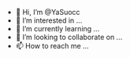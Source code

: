 - 👋 Hi, I’m @YaSuocc
- 👀 I’m interested in ...
- 🌱 I’m currently learning ...
- 💞️ I’m looking to collaborate on ...
- 📫 How to reach me ...

<!---
YaSuocc/YaSuocc is a ✨ special ✨ repository because its `README.md` (this file) appears on your GitHub profile.
You can click the Preview link to take a look at your changes.
--->
